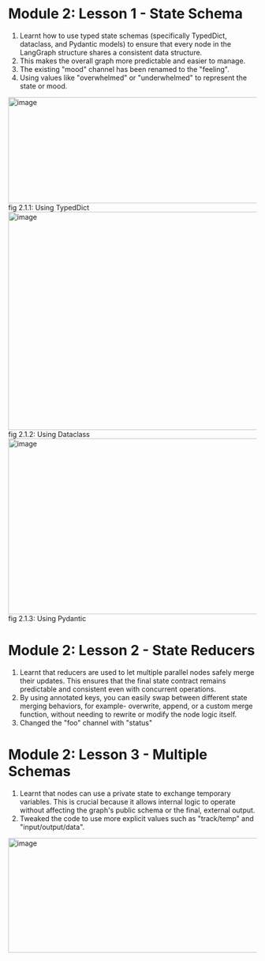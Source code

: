 # Module 2: Lesson 1 - State Schema
1. Learnt how to use typed state schemas (specifically TypedDict, dataclass, and Pydantic models) to ensure that every node in the LangGraph structure shares a consistent data structure.
2. This makes the overall graph more predictable and easier to manage.
3. The existing "mood" channel has been renamed to the "feeling".
4. Using values like "overwhelmed" or "underwhelmed" to represent the state or mood.
<img width="902" height="215" alt="image" src="https://github.com/user-attachments/assets/af99accf-4c41-495b-89ad-87d63c55a149" />
fig 2.1.1: Using TypedDict

<img width="1784" height="442" alt="image" src="https://github.com/user-attachments/assets/7e71da04-d9e6-4d19-9213-ae85b24de1de" />
fig 2.1.2: Using Dataclass

<img width="1788" height="356" alt="image" src="https://github.com/user-attachments/assets/095449fd-099d-4b0a-93da-9134d3c05d3e" />
fig 2.1.3: Using Pydantic

# Module 2: Lesson 2 - State Reducers
1. Learnt that reducers are used to let multiple parallel nodes safely merge their updates. This ensures that the final state contract remains predictable and consistent even with concurrent operations.
2. By using annotated keys, you can easily swap between different state merging behaviors, for example- overwrite, append, or a custom merge function, without needing to rewrite or modify the node logic itself.
3. Changed the "foo" channel with "status"

# Module 2: Lesson 3 - Multiple Schemas
1. Learnt that nodes can use a private state to exchange temporary variables. This is crucial because it allows internal logic to operate without affecting the graph's public schema or the final, external output.
2. Tweaked the code to use more explicit values such as "track/temp" and "input/output/data".
<img width="1788" height="232" alt="image" src="https://github.com/user-attachments/assets/b17c5d80-448a-4d46-9d5d-f4b406bbc94c" />
